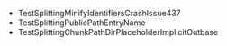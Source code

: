 - TestSplittingMinifyIdentifiersCrashIssue437
- TestSplittingPublicPathEntryName
- TestSplittingChunkPathDirPlaceholderImplicitOutbase